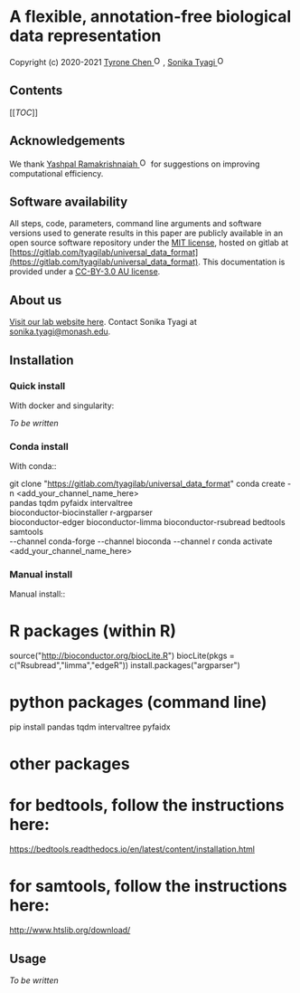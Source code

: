 # A flexible, annotation-free biological data representation

Copyright (c) 2020-2021 <a href="https://orcid.org/0000-0002-9207-0385">Tyrone Chen <img alt="ORCID logo" src="https://info.orcid.org/wp-content/uploads/2019/11/orcid_16x16.png" width="16" height="16" /></a>, <a href="https://orcid.org/0000-0003-0181-6258">Sonika Tyagi <img alt="ORCID logo" src="https://info.orcid.org/wp-content/uploads/2019/11/orcid_16x16.png" width="16" height="16" /></a>

## Contents

[[_TOC_]]

## Acknowledgements

We thank <a href="https://orcid.org/0000-0002-2213-8348">Yashpal Ramakrishnaiah <img alt="ORCID logo" src="https://info.orcid.org/wp-content/uploads/2019/11/orcid_16x16.png" width="16" height="16" /></a> for suggestions on improving computational efficiency.

## Software availability

All steps, code, parameters, command line arguments and software versions used to generate results in this paper are publicly available in an open source software repository under the [MIT license](https://opensource.org/licenses/MIT), hosted on gitlab at [https://gitlab.com/tyagilab/universal_data_format](https://gitlab.com/tyagilab/universal_data_format). This documentation is provided under a [CC-BY-3.0 AU license](https://creativecommons.org/licenses/by/3.0/au/).

## About us

[Visit our lab website here](https://bioinformaticslab.erc.monash.edu/). Contact Sonika Tyagi at [sonika.tyagi@monash.edu](mailto:sonika.tyagi@monash.edu).

## Installation

### Quick install

With docker and singularity:

*To be written*

### Conda install

With conda::

  git clone "https://gitlab.com/tyagilab/universal_data_format"
  conda create -n <add_your_channel_name_here> \
    pandas tqdm pyfaidx intervaltree \
    bioconductor-biocinstaller r-argparser \
    bioconductor-edger bioconductor-limma bioconductor-rsubread
    bedtools samtools \
    --channel conda-forge --channel bioconda --channel r
  conda activate <add_your_channel_name_here>

### Manual install

Manual install::

  # R packages (within R)
  source("http://bioconductor.org/biocLite.R")
  biocLite(pkgs = c("Rsubread","limma","edgeR"))
  install.packages("argparser")

  # python packages (command line)
  pip install pandas tqdm intervaltree pyfaidx

  # other packages
  # for bedtools, follow the instructions here:
  https://bedtools.readthedocs.io/en/latest/content/installation.html

  # for samtools, follow the instructions here:
  http://www.htslib.org/download/

## Usage

*To be written*
